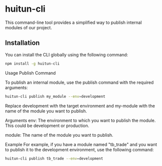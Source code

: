 # huitun-cli

This command-line tool provides a simplified way to publish internal modules of our project.

## Installation

You can install the CLI globally using the following command:

```bash
npm install -g huitun-cli
```

Usage
Publish Command

To publish an internal module, use the publish command with the required arguments:

```bash
huitun-cli publish my_module --env=development
```

Replace development with the target environment and my-module with the name of the module you want to publish.

Arguments
env: The environment to which you want to publish the module. This could be development or production.

module: The name of the module you want to publish.

Example
For example, if you have a module named "tb_trade" and you want to publish it to the development environment, use the following command:

```bash
huitun-cli publish tb_trade --env=development
```
